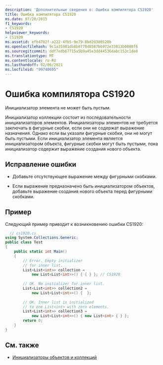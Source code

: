 ```yaml
---
description: 'Дополнительные сведения о: Ошибка компилятора CS1920'
title: Ошибка компилятора CS1920
ms.date: 07/20/2015
f1_keywords:
- CS1920
helpviewer_keywords:
- CS1920
ms.assetid: efb4782f-a222-4fb5-9e79-8bd2d380520b
ms.openlocfilehash: 9c1a35981db8b0778d8587b6972e33813b0088f6
ms.sourcegitcommit: ddf7edb67715a5b9a45e3dd44536dabc153c1de0
ms.translationtype: MT
ms.contentlocale: ru-RU
ms.lasthandoff: 02/06/2021
ms.locfileid: "99740695"
---
```

# <a name="compiler-error-cs1920"></a>Ошибка компилятора CS1920

Инициализатор элемента не может быть пустым.  
  
 Инициализатор коллекции состоит из последовательности инициализаторов элементов. Инициализаторы элементов не требуется заключать в фигурные скобки, если они не содержат выражение назначения. Однако если вы указали фигурные скобки, они не могут быть пустыми. Если инициализатор элемента является инициализатором объекта, фигурные скобки могут быть пустыми, пока инициализатор содержит выражение создания нового объекта.  
  
## <a name="to-correct-this-error"></a>Исправление ошибки  
  
- Добавьте отсутствующее выражение между фигурными скобками.  
  
- Если выражение предназначено быть инициализатором объектов, добавьте выражение создания нового объекта перед фигурными скобками.  
  
## <a name="example"></a>Пример  

 Следующий пример приводит к возникновению ошибки CS1920:  
  
```csharp  
  // cs1920.cs  
using System.Collections.Generic;  
public class Test  
{  
    public static int Main()  
    {  
        // Error. Empty initializer
        // for inner list.  
        List<List<int>> collection =  
            new List<List<int>>() { { } }; // CS1920  
  
        // OK. No initializer for inner list.  
        List<List<int>> collection2 =  
            new List<List<int>>() {  };  
  
        // OK. Inner list is initialized
        // to one List<int> with zero elements.  
        List<List<int>> collection3 =  
            new List<List<int>>() { new List<int> { } };  
        return 0;  
    }  
}  
```  
  
## <a name="see-also"></a>См. также

- [Инициализаторы объектов и коллекций](../programming-guide/classes-and-structs/object-and-collection-initializers.md)
